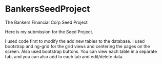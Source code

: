 BankersSeedProject
==================

The Bankers Financial Corp Seed Project

Here is my submission for the Seed Project. 

I used code first to modify the add new tables to the database. I used bootstrap and ng-grid for the grid views and centering the pages on the screen. Also used bootstrap buttons. You can view each table in a separate tab, and you can also add to each tab and edit/delete data.
